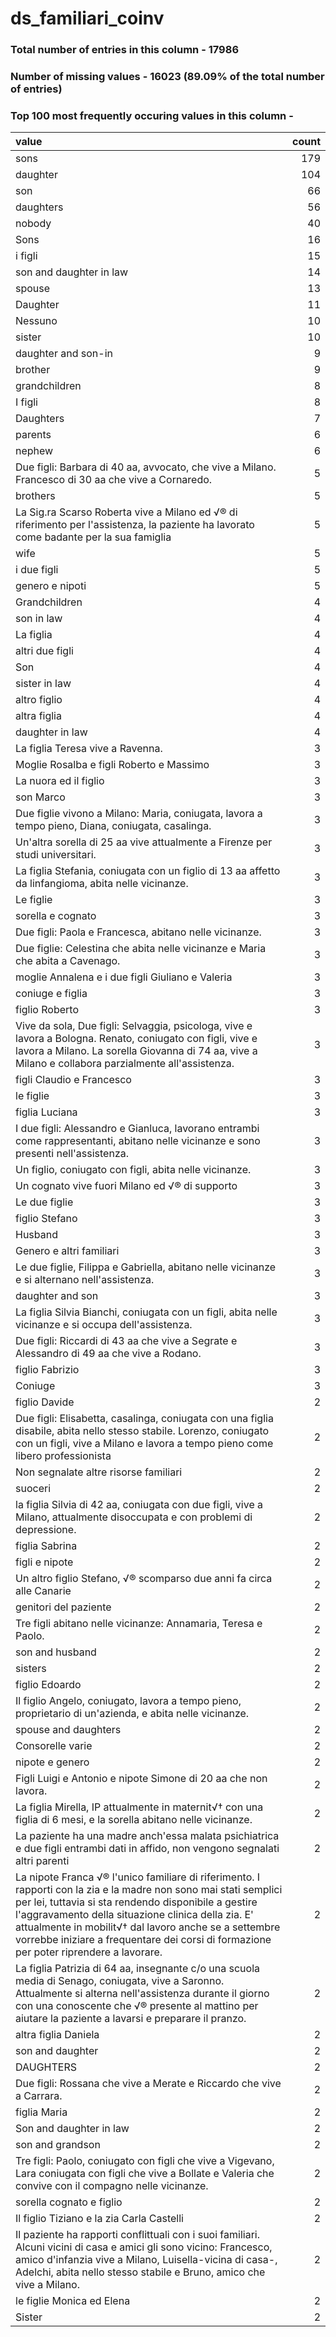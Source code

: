 
# ds_familiari_coinv

### Total number of entries in this column - 17986

### Number of missing values - 16023 (89.09% of the total number of entries)

### Top 100 most frequently occuring values in this column -

| value                                                                                                                                                                                                                                                                                                                                                                              |   count |
|:-----------------------------------------------------------------------------------------------------------------------------------------------------------------------------------------------------------------------------------------------------------------------------------------------------------------------------------------------------------------------------------|--------:|
| sons                                                                                                                                                                                                                                                                                                                                                                               |     179 |
| daughter                                                                                                                                                                                                                                                                                                                                                                           |     104 |
| son                                                                                                                                                                                                                                                                                                                                                                                |      66 |
| daughters                                                                                                                                                                                                                                                                                                                                                                          |      56 |
| nobody                                                                                                                                                                                                                                                                                                                                                                             |      40 |
| Sons                                                                                                                                                                                                                                                                                                                                                                               |      16 |
| i figli                                                                                                                                                                                                                                                                                                                                                                            |      15 |
| son and daughter in law                                                                                                                                                                                                                                                                                                                                                            |      14 |
| spouse                                                                                                                                                                                                                                                                                                                                                                             |      13 |
| Daughter                                                                                                                                                                                                                                                                                                                                                                           |      11 |
| Nessuno                                                                                                                                                                                                                                                                                                                                                                            |      10 |
| sister                                                                                                                                                                                                                                                                                                                                                                             |      10 |
| daughter and son-in                                                                                                                                                                                                                                                                                                                                                                |       9 |
| brother                                                                                                                                                                                                                                                                                                                                                                            |       9 |
| grandchildren                                                                                                                                                                                                                                                                                                                                                                      |       8 |
| I figli                                                                                                                                                                                                                                                                                                                                                                            |       8 |
| Daughters                                                                                                                                                                                                                                                                                                                                                                          |       7 |
| parents                                                                                                                                                                                                                                                                                                                                                                            |       6 |
| nephew                                                                                                                                                                                                                                                                                                                                                                             |       6 |
| Due figli: Barbara di 40 aa, avvocato, che vive a Milano. Francesco di 30 aa che vive a Cornaredo.                                                                                                                                                                                                                                                                                 |       5 |
| brothers                                                                                                                                                                                                                                                                                                                                                                           |       5 |
| La Sig.ra Scarso Roberta vive a Milano ed √® di riferimento per l'assistenza, la paziente ha lavorato come badante per la sua famiglia                                                                                                                                                                                                                                             |       5 |
| wife                                                                                                                                                                                                                                                                                                                                                                               |       5 |
| i due figli                                                                                                                                                                                                                                                                                                                                                                        |       5 |
| genero e nipoti                                                                                                                                                                                                                                                                                                                                                                    |       5 |
| Grandchildren                                                                                                                                                                                                                                                                                                                                                                      |       4 |
| son in law                                                                                                                                                                                                                                                                                                                                                                         |       4 |
| La figlia                                                                                                                                                                                                                                                                                                                                                                          |       4 |
| altri due figli                                                                                                                                                                                                                                                                                                                                                                    |       4 |
| Son                                                                                                                                                                                                                                                                                                                                                                                |       4 |
| sister in law                                                                                                                                                                                                                                                                                                                                                                      |       4 |
| altro figlio                                                                                                                                                                                                                                                                                                                                                                       |       4 |
| altra figlia                                                                                                                                                                                                                                                                                                                                                                       |       4 |
| daughter in law                                                                                                                                                                                                                                                                                                                                                                    |       4 |
| La figlia Teresa vive a Ravenna.                                                                                                                                                                                                                                                                                                                                                   |       3 |
| Moglie Rosalba e figli Roberto e Massimo                                                                                                                                                                                                                                                                                                                                           |       3 |
| La nuora ed il figlio                                                                                                                                                                                                                                                                                                                                                              |       3 |
| son Marco                                                                                                                                                                                                                                                                                                                                                                          |       3 |
| Due figlie vivono a Milano: Maria, coniugata, lavora a tempo pieno, Diana, coniugata, casalinga.                                                                                                                                                                                                                                                                                   |       3 |
| Un'altra sorella di 25 aa vive attualmente a Firenze per studi universitari.                                                                                                                                                                                                                                                                                                       |       3 |
| La figlia Stefania, coniugata con un figlio di 13 aa affetto da linfangioma, abita nelle vicinanze.                                                                                                                                                                                                                                                                                |       3 |
| Le figlie                                                                                                                                                                                                                                                                                                                                                                          |       3 |
| sorella e cognato                                                                                                                                                                                                                                                                                                                                                                  |       3 |
| Due figli: Paola e Francesca, abitano nelle vicinanze.                                                                                                                                                                                                                                                                                                                             |       3 |
| Due figlie: Celestina che abita nelle vicinanze e Maria che abita a Cavenago.                                                                                                                                                                                                                                                                                                      |       3 |
| moglie Annalena e i due figli Giuliano e Valeria                                                                                                                                                                                                                                                                                                                                   |       3 |
| coniuge e figlia                                                                                                                                                                                                                                                                                                                                                                   |       3 |
| figlio Roberto                                                                                                                                                                                                                                                                                                                                                                     |       3 |
| Vive da sola, Due figli: Selvaggia, psicologa, vive e lavora a Bologna. Renato, coniugato con figli, vive e lavora a Milano. La sorella Giovanna di 74 aa, vive a Milano e collabora parzialmente all'assistenza.                                                                                                                                                                  |       3 |
| figli Claudio e Francesco                                                                                                                                                                                                                                                                                                                                                          |       3 |
| le figlie                                                                                                                                                                                                                                                                                                                                                                          |       3 |
| figlia Luciana                                                                                                                                                                                                                                                                                                                                                                     |       3 |
| I due figli: Alessandro e Gianluca, lavorano entrambi come rappresentanti, abitano nelle vicinanze e sono presenti nell'assistenza.                                                                                                                                                                                                                                                |       3 |
| Un figlio, coniugato con figli, abita nelle vicinanze.                                                                                                                                                                                                                                                                                                                             |       3 |
| Un cognato vive fuori Milano ed √® di supporto                                                                                                                                                                                                                                                                                                                                     |       3 |
| Le due figlie                                                                                                                                                                                                                                                                                                                                                                      |       3 |
| figlio Stefano                                                                                                                                                                                                                                                                                                                                                                     |       3 |
| Husband                                                                                                                                                                                                                                                                                                                                                                            |       3 |
| Genero e altri familiari                                                                                                                                                                                                                                                                                                                                                           |       3 |
| Le due figlie, Filippa e Gabriella, abitano nelle vicinanze e si alternano nell'assistenza.                                                                                                                                                                                                                                                                                        |       3 |
| daughter and son                                                                                                                                                                                                                                                                                                                                                                   |       3 |
| La figlia Silvia Bianchi, coniugata con un figli, abita nelle vicinanze e si occupa dell'assistenza.                                                                                                                                                                                                                                                                               |       3 |
| Due figli: Riccardi di 43 aa che vive a Segrate e Alessandro di 49 aa che vive a Rodano.                                                                                                                                                                                                                                                                                           |       3 |
| figlio Fabrizio                                                                                                                                                                                                                                                                                                                                                                    |       3 |
| Coniuge                                                                                                                                                                                                                                                                                                                                                                            |       3 |
| figlio Davide                                                                                                                                                                                                                                                                                                                                                                      |       2 |
| Due figli: Elisabetta, casalinga, coniugata con una figlia disabile, abita nello stesso stabile. Lorenzo, coniugato con un figli, vive a Milano e lavora a tempo pieno come libero professionista                                                                                                                                                                                  |       2 |
| Non segnalate altre risorse familiari                                                                                                                                                                                                                                                                                                                                              |       2 |
| suoceri                                                                                                                                                                                                                                                                                                                                                                            |       2 |
| la figlia Silvia di 42 aa, coniugata con due figli, vive a Milano, attualmente disoccupata e con problemi di depressione.                                                                                                                                                                                                                                                          |       2 |
| figlia Sabrina                                                                                                                                                                                                                                                                                                                                                                     |       2 |
| figli e nipote                                                                                                                                                                                                                                                                                                                                                                     |       2 |
| Un altro figlio Stefano, √® scomparso due anni fa circa alle Canarie                                                                                                                                                                                                                                                                                                               |       2 |
| genitori del paziente                                                                                                                                                                                                                                                                                                                                                              |       2 |
| Tre figli abitano nelle vicinanze: Annamaria, Teresa e Paolo.                                                                                                                                                                                                                                                                                                                      |       2 |
| son and husband                                                                                                                                                                                                                                                                                                                                                                    |       2 |
| sisters                                                                                                                                                                                                                                                                                                                                                                            |       2 |
| figlio Edoardo                                                                                                                                                                                                                                                                                                                                                                     |       2 |
| Il figlio Angelo, coniugato, lavora a tempo pieno, proprietario di un'azienda, e abita nelle vicinanze.                                                                                                                                                                                                                                                                            |       2 |
| spouse and daughters                                                                                                                                                                                                                                                                                                                                                               |       2 |
| Consorelle varie                                                                                                                                                                                                                                                                                                                                                                   |       2 |
| nipote e genero                                                                                                                                                                                                                                                                                                                                                                    |       2 |
| Figli Luigi e Antonio e nipote Simone di 20 aa che non lavora.                                                                                                                                                                                                                                                                                                                     |       2 |
| La figlia Mirella, IP attualmente in maternit√† con una figlia di 6 mesi, e la sorella abitano nelle vicinanze.                                                                                                                                                                                                                                                                    |       2 |
| La paziente ha una madre anch'essa malata psichiatrica e due figli entrambi dati in affido, non vengono segnalati altri parenti                                                                                                                                                                                                                                                    |       2 |
| La nipote Franca √® l'unico familiare di riferimento. I rapporti con la zia e la madre non sono mai stati semplici per lei, tuttavia si sta rendendo disponibile a gestire l'aggravamento della situazione clinica della zia. E' attualmente in mobilit√† dal lavoro anche se a settembre vorrebbe iniziare a frequentare dei corsi di formazione per poter riprendere a lavorare. |       2 |
| La figlia Patrizia di 64 aa, insegnante c/o una scuola media di Senago, coniugata, vive a Saronno. Attualmente si alterna nell'assistenza durante il giorno con una conoscente che √® presente al mattino per aiutare la paziente a lavarsi e preparare il pranzo.                                                                                                                 |       2 |
| altra figlia Daniela                                                                                                                                                                                                                                                                                                                                                               |       2 |
| son and daughter                                                                                                                                                                                                                                                                                                                                                                   |       2 |
| DAUGHTERS                                                                                                                                                                                                                                                                                                                                                                          |       2 |
| Due figli: Rossana che vive a Merate e Riccardo che vive a Carrara.                                                                                                                                                                                                                                                                                                                |       2 |
| figlia Maria                                                                                                                                                                                                                                                                                                                                                                       |       2 |
| Son and daughter in law                                                                                                                                                                                                                                                                                                                                                            |       2 |
| son and grandson                                                                                                                                                                                                                                                                                                                                                                   |       2 |
| Tre figli: Paolo, coniugato con figli che vive a Vigevano, Lara coniugata con figli che vive a Bollate e Valeria che convive con il compagno nelle vicinanze.                                                                                                                                                                                                                      |       2 |
| sorella cognato e figlio                                                                                                                                                                                                                                                                                                                                                           |       2 |
| Il figlio Tiziano e la zia Carla Castelli                                                                                                                                                                                                                                                                                                                                          |       2 |
| Il paziente ha rapporti conflittuali con i suoi familiari. Alcuni vicini di casa e amici gli sono vicino: Francesco, amico d'infanzia vive a Milano, Luisella-vicina di casa-, Adelchi, abita nello stesso stabile e Bruno, amico che vive a Milano.                                                                                                                               |       2 |
| le figlie Monica ed Elena                                                                                                                                                                                                                                                                                                                                                          |       2 |
| Sister                                                                                                                                                                                                                                                                                                                                                                             |       2 |
